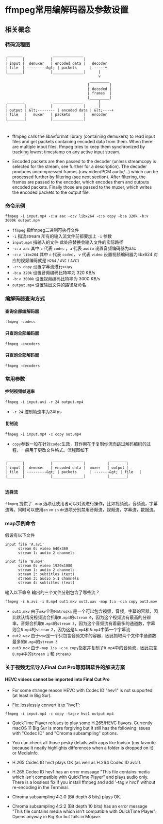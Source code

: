 # ffmpeg常用编解码器及参数设置
## 相关概念
### 转码流程图
```
 _______              ______________
|       |            |              |
| input |  demuxer   | encoded data |   decoder
| file  | ---------&gt; | packets      | -----+
|_______|            |______________|      |
                                           v
                                       _________
                                      |         |
                                      | decoded |
                                      | frames  |
                                      |_________|
 ________             ______________       |
|        |           |              |      |
| output | &lt;-------- | encoded data | &lt;----+
| file   |   muxer   | packets      |   encoder
|________|           |______________|



```
* ffmpeg calls the libavformat library (containing demuxers) to read input files and get packets containing encoded data from them. When there are multiple input files, ffmpeg tries to keep them synchronized by tracking lowest timestamp on any active input stream.

* Encoded packets are then passed to the decoder (unless streamcopy is selected for the stream, see further for a description). The decoder produces uncompressed frames (raw video/PCM audio/...) which can be processed further by filtering (see next section). After filtering, the frames are passed to the encoder, which encodes them and outputs encoded packets. Finally those are passed to the muxer, which writes the encoded packets to the output file.
### 命令示例
```
ffmpeg -i input.mp4 -c:a aac -c:v libx264 -c:s copy -b:a 320k -b:v 3000k output.mp4
```
* `ffmpeg` 指ffmpeg二进制可执行文件
* `-i` 指流stream 所有的输入流文件前都要加上 `-i` 参数
* `input.mp4` 指输入的文件 此处应替换会输入文件的实际路径
* `-c:a aac`  其中 `c` 代表 `codec` ，`a`  代表 `audio` 设置音频编码器为aac
* `-c:v libx264` 其中 `c` 代表 `codec`， `v` 代表 `video` 设置视频编码器为libx624 对应的视频编码就是 `H264` / `AVC` / `AVC1` 
* `-c:s copy` 设置字幕流进行copy 
* `-b:a 320k` 设置音频编码比特率为  320 KB/s
* `-b:v 3000k` 设置视频编码比特率为 3000 KB/s
* `output.mp4` 设置输出文件的路径及命名
### 编解码器查询方式
#### 查询全部编解码器
```
ffmpeg -codecs
```
#### 只查询全部编码器
```
ffmpeg -encoders
```
#### 只查询全部解码器
```
ffmpeg -decoders
```
### 常用参数

#### 控制视频帧速率
```
ffmpeg -i input.avi -r 24 output.mp4
```
* `-r 24` 控制帧速率为24fps

#### 复制流
```
ffmpeg -i input.mp4 -c copy out.mp4
```
* `copy`参数一般在针对`codec`生效，其作用在于复制你流而跳过解码编码的过程，一般用于更改文件格式。流程图如下

```
 _______              ______________            ________
|       |            |              |          |        |
| input |  demuxer   | encoded data |  muxer   | output |
| file  | ---------&gt; | packets      | -------&gt; | file   |
|_______|            |______________|          |________|


```
#### 选择流
`ffmpeg` 提供了 `-map` 选项让使用者可以对流进行操作，比如视频流，音频流，字幕流等。同时可以使用`an` `vn` `sn` `dn`选项分别禁用音频流，视频流，字幕流，数据流。

### map示例命令
假设有以下文件
```
input file 'A.avi'
      stream 0: video 640x360
      stream 1: audio 2 channels

input file 'B.mp4'
      stream 0: video 1920x1080
      stream 1: audio 2 channels
      stream 2: subtitles (text)
      stream 3: audio 5.1 channels
      stream 4: subtitles (text)
```
输入以下命令 输出的三个文件分别包含了哪些流？
```
ffmpeg -i A.avi -i B.mp4 out1.mkv out2.wav -map 1:a -c:a copy out3.mov
```
* `out1.mkv` 由于`mkv`全称`Matroska` 是一个可以包含视频，音频，字幕的容器，因此默认情况视频流会抓取`B.mp4`的`stream 0`，因为这个视频流有最高的分辨率，音频会抓取`B.mp4`的`stream 3`，因为这个音频流有着最多的通道数，字幕则会`B.mp4`的`stream 2`，因为这是`A.mp4`和`B.mp4`中第一个字幕流
* `out2.wav` 由于`wav`是一个只包含音频文件的容器，因此抓取两个文件中通道数最多的`B.mp4`的`stream 3`
* `out3.mov`  由于`-map 1:a -c:a copy`指定并复制了`B.mp4`中的音频流，因此包含`B.mp4`中的`stream 1` 和 `stream3`



### 关于视频无法导入Final Cut Pro等剪辑软件的解决方案

#### HEVC videos cannot be imported into Final Cut Pro
* For some strange reason HEVC with Codec ID "hev1" is not supported (at least in Big Sur).

* Fix: losslessly convert it to "hvc1":

```
ffmpeg -i input.mp4 -c copy -tag:v hvc1 output.mp4
```

* QuickTime Player refuses to play some H.265/HEVC flavors. Currently macOS 11 Big Sur is more forgiving but it still has the following issues with "Codec ID" and "Chroma subsampling" options.

* You can check all those pesky details with apps like Invisor (my favorite because it neatly highlights differences when a folder is dropped on it) or MediaInfo.

* H.265 Codec ID hvc1 plays OK (as well as H.264 Codec ID avc1).

* H.265 Codec ID hev1 has an error message "This file contains media which isn't compatible with QuickTime Player" and plays audio only. There is a lossless fix if you install ffmpeg and add '-tag:v hvc1' without re-encoding in the Terminal.

* Chroma subsampling 4:2:0 (Bit depth 8 bits) plays OK.

* Chroma subsampling 4:2:2 (Bit depth 10 bits) has an error message "This file contains media which isn't compatible with QuickTime Player". Opens anyway in Big Sur but fails in Mojave.


